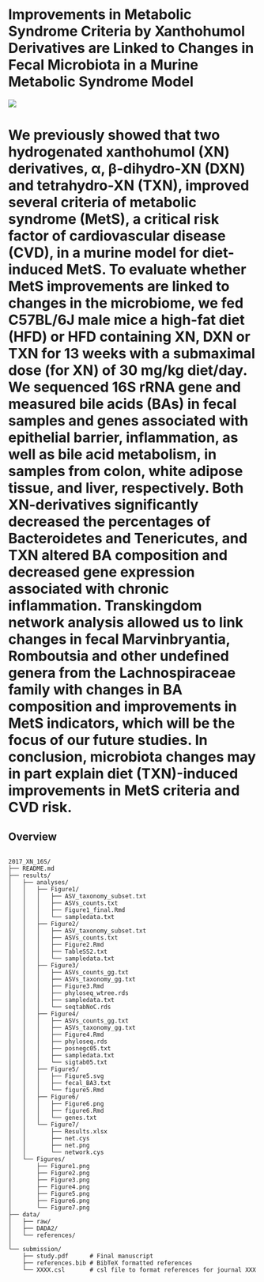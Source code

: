 # Improvements in Metabolic Syndrome Criteria by Xanthohumol Derivatives are Linked to Changes in Fecal Microbiota in a Murine Metabolic Syndrome Model 

![](https://img.shields.io/badge/PhD-project-hotpink.svg?style=flat)

We previously showed that two hydrogenated xanthohumol (XN) derivatives, α, β-dihydro-XN (DXN) and tetrahydro-XN (TXN), improved several criteria of metabolic syndrome (MetS), a critical risk factor of cardiovascular disease 
(CVD), in a murine model for diet-induced MetS. To evaluate whether MetS improvements are linked to changes in the microbiome, we fed C57BL/6J male mice a high-fat diet (HFD) or HFD containing XN, DXN or TXN for 13 weeks with a 
submaximal dose (for XN) of 30 mg/kg diet/day. We sequenced 16S rRNA gene and measured bile acids (BAs) in fecal samples and genes associated with epithelial barrier, inflammation, as well as bile acid metabolism, in samples from 
colon, white adipose tissue, and liver, respectively. Both XN-derivatives significantly decreased the percentages of Bacteroidetes and Tenericutes, and TXN altered BA composition and decreased gene expression associated with 
chronic inflammation. Transkingdom network analysis allowed us to link changes in fecal Marvinbryantia, Romboutsia and other undefined genera from the Lachnospiraceae family with changes in BA composition and improvements in MetS 
indicators, which will be the focus of our future studies. In conclusion, microbiota changes may in part explain diet (TXN)-induced improvements in MetS criteria and CVD risk.
===

## Overview

```text

2017_XN_16S/
├── README.md
├── results/
│   ├── analyses/
│   │   ├── Figure1/
│	│	│	├── ASV_taxonomy_subset.txt
│	│	│	├── ASVs_counts.txt
│	│	│	├── Figure1_final.Rmd
│	│	│	└── sampledata.txt
│   │   ├── Figure2/
│	│	│	├── ASV_taxonomy_subset.txt
│	│	│	├── ASVs_counts.txt
│	│	│	├── Figure2.Rmd
│	│	│	├── TableSS2.txt
│	│	│	└── sampledata.txt			
│   │   ├── Figure3/
│	│	│	├── ASVs_counts_gg.txt
│	│	│	├── ASVs_taxonomy_gg.txt
│	│	│	├── Figure3.Rmd
│	│	│	├── phyloseq_wtree.rds
│	│	│	├── sampledata.txt
│	│	│	└── seqtabNoC.rds
│   │   ├── Figure4/
│	│	│	├── ASVs_counts_gg.txt
│	│	│	├── ASVs_taxonomy_gg.txt
│	│	│	├── Figure4.Rmd
│	│	│	├── phyloseq.rds
│	│	│	├── posnegc05.txt
│	│	│	├── sampledata.txt
│	│	│	└── sigtab05.txt
│   │   ├── Figure5/
│	│	│	├── Figure5.svg
│	│	│	├── fecal_BA3.txt
│	│	│	└── figure5.Rmd
│   │   ├── Figure6/
│	│	│	├── Figure6.png
│	│	│	├── figure6.Rmd
│	│	│	└── genes.txt
│   │   └── Figure7/
│	│		├── Results.xlsx
│	│		├── net.cys
│	│		├── net.png
│	│		└── network.cys
│   └── Figures/
│       ├── Figure1.png
│       ├── Figure2.png
│       ├── Figure3.png
│       ├── Figure4.png
│       ├── Figure5.png
│       ├── Figure6.png
│       └── Figure7.png
├── data/
│	├── raw/
│	├── DADA2/
│	└── references/
│
└── submission/
	├── study.pdf      # Final manuscript
	├── references.bib # BibTeX formatted references
	└── XXXX.csl       # csl file to format references for journal XXX

```
